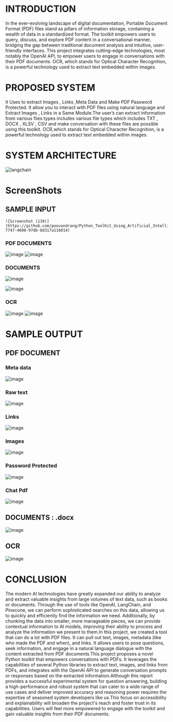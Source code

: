 # INTRODUCTION 
 In the ever-evolving landscape of digital documentation, Portable Document Format (PDF) files stand as pillars of information storage, containing a wealth of data in a standardized format. The toolkit empowers users to query, discuss, and explore PDF content in a conversational manner, bridging the gap between traditional document analysis and intuitive, user-friendly interfaces. This project integrates cutting-edge technologies, most notably the OpenAI API, to empower users to engage in conversations with their PDF documents.
OCR, which stands for Optical Character Recognition, is a powerful technology used to extract text embedded within images.

# PROPOSED SYSTEM
 It Uses to extract Images , Links ,Meta Data and Make PDF Password Protected. It allow you to interact with PDF files using natural language and Extract Images , Links in a Same Module.The user’s can extract information from various files types includes various file types which includes TXT , DOCX , XLSV , CSV and make conversation with these files are possible using this toolkit. OCR,which stands for Optical Character Recognition, is a powerful technology used to extract text embedded within images.

# SYSTEM ARCHITECTURE
![langchain](https://github.com/poovandrang/Python_ToolKit_Using_Artificial_Intelligence/assets/136569530/55e1d583-319c-42b4-a804-9911d76b935e)

# ScreenShots
## SAMPLE INPUT
    ![Screenshot (139)](https://github.com/poovandrang/Python_ToolKit_Using_Artificial_Intelligence/assets/136569530/cbc220d5-7747-4696-97db-8d317a116014)



     

    


### PDF DOCUMENTS
 
![image](https://github.com/poovandrang/Python_ToolKit_Using_Artificial_Intelligence/assets/136569530/9f32a97f-aed1-49a5-8cff-bb19abca5a62)
![image](https://github.com/poovandrang/Python_ToolKit_Using_Artificial_Intelligence/assets/136569530/a7a44ceb-9753-4330-8c8e-8308f61c2e51)



 


### DOCUMENTS

 ![image](https://github.com/poovandrang/Python_ToolKit_Using_Artificial_Intelligence/assets/136569530/93b3d317-6831-4229-bd8c-d51a8e64914d)

 ![image](https://github.com/poovandrang/Python_ToolKit_Using_Artificial_Intelligence/assets/136569530/c1d00834-84fa-4630-b362-6b8ba64f4113)


### OCR
![image](https://github.com/poovandrang/Python_ToolKit_Using_Artificial_Intelligence/assets/136569530/6d03ec61-6da0-4227-af51-ed05583f99ca)
![image](https://github.com/poovandrang/Python_ToolKit_Using_Artificial_Intelligence/assets/136569530/06a571e3-384f-4b9d-a465-1cf291b37849)

# SAMPLE OUTPUT 
## PDF DOCUMENT 
### Meta data
![image](https://github.com/poovandrang/Python_ToolKit_Using_Artificial_Intelligence/assets/136569530/e666dff7-dc98-4469-a753-3521793393fd)
### Raw text
![image](https://github.com/poovandrang/Python_ToolKit_Using_Artificial_Intelligence/assets/136569530/1ab148f8-df3c-441e-afc2-a7cf64ad4b93)
### Links
![image](https://github.com/poovandrang/Python_ToolKit_Using_Artificial_Intelligence/assets/136569530/e4b09769-c73c-4af7-8b34-eafe81943264)
### Images
 ![image](https://github.com/poovandrang/Python_ToolKit_Using_Artificial_Intelligence/assets/136569530/c67af3f5-d5b9-42b6-8ee9-869d9ee73422)
### Password Protected
![image](https://github.com/poovandrang/Python_ToolKit_Using_Artificial_Intelligence/assets/136569530/9dad0d3e-f2ff-4bea-8779-5b922b1f4f55)

### Chat Pdf
![image](https://github.com/poovandrang/Python_ToolKit_Using_Artificial_Intelligence/assets/136569530/a0c3558d-751b-4b3a-9898-3c9622e6b801)


## DOCUMENTS : .docx
![image](https://github.com/poovandrang/Python_ToolKit_Using_Artificial_Intelligence/assets/136569530/212b2170-966e-4a5e-8f17-4afe01803477)

## OCR 
![image](https://github.com/poovandrang/Python_ToolKit_Using_Artificial_Intelligence/assets/136569530/6ade9db9-0229-4850-8bf1-fd6fdd294150)

# CONCLUSION
 The modern AI technologies have greatly expanded our ability to analyze and extract valuable insights from large volumes of text data, such as books or documents. Through the use of tools like OpenAI, LangChain, and Pinecone, we can perform sophisticated searches on this data, allowing us to quickly and efficiently find the information we need. Additionally, by chunking the data into smaller, more manageable pieces, we can provide contextual information to AI models, improving their ability to process and analyze the information we present to them.In this project, we created a tool that can do a lot with PDF files. It can pull out text, images, metadata (like who made the PDF and when), and links. It allows users to pose questions, seek information, and engage in a natural language dialogue with the content extracted from PDF documents.This project proposes a novel Python toolkit that empowers conversations with PDFs. It leverages the capabilities of several Python libraries to extract text, images, and links from PDFs, and integrates with the OpenAI API to generate conversation prompts or responses based on the extracted information.Although this report provides a successful experimental system for question answering, building a high-performance and robust system that can cater to a wide range of use cases and deliver improved accuracy and reasoning power requires the expertise of seasoned system developers like us.This focus on accessibility and explainability will broaden the project's reach and foster trust in its capabilities. Users will feel more empowered to engage with the toolkit and gain valuable insights from their PDF documents.


 




